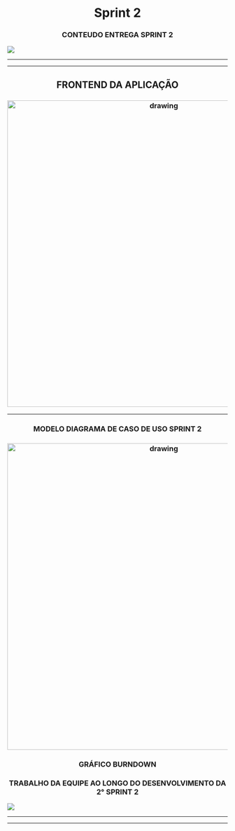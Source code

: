 <h1 align = "center">  Sprint 2 </h1>

 <h3 align="center"> CONTEUDO ENTREGA SPRINT 2  </h3>

   ![](https://user-images.githubusercontent.com/73767256/115162456-f8c3ca80-a079-11eb-9fee-d498513d8f33.jpeg)

   <p align "center">

   <hr>

   <p align ="center">

   <p align "center">

   <hr>

   <p align ="center">


   <h5 align = "center">


   <h2 align = "center"> FRONTEND DA APLICAÇÃO </h2>

   <h3 align = "center">  <img src="https://i.imgur.com/Ajn2vTi.gif"   alt="drawing" width =700 </h3>




   <p align ="center">

   <p align "center">

   <hr>

   <p align ="center">

   <h3 align="center"> MODELO DIAGRAMA DE CASO DE USO SPRINT 2 </h3>

   <h3 align = "center">  <img src="https://user-images.githubusercontent.com/73767256/115169587-d8553980-a094-11eb-94ff-768b2ce14628.jpeg)"   alt="drawing" width =700 </h3>

















   <h3 align = "center"> GRÁFICO BURNDOWN </h3>
   <h3 align = "center"> TRABALHO DA EQUIPE AO LONGO DO DESENVOLVIMENTO DA 2° SPRINT 2 </h3>
  </h5>

  ![](https://user-images.githubusercontent.com/73767256/115142645-4f4cec80-a019-11eb-9752-e58285614ea1.png)
  <p align "center">

   <hr>

   <p align ="center">

   <p align "center">

   <hr>

   <p align ="center">
